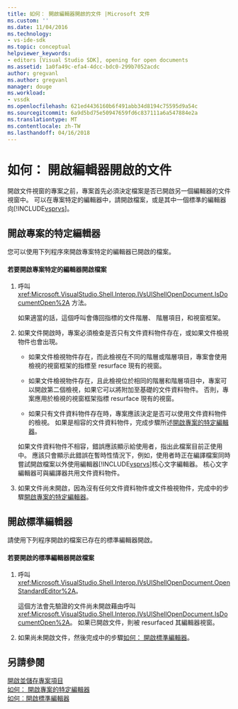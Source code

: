 ```yaml
---
title: 如何： 開啟編輯器開啟的文件 |Microsoft 文件
ms.custom: ''
ms.date: 11/04/2016
ms.technology:
- vs-ide-sdk
ms.topic: conceptual
helpviewer_keywords:
- editors [Visual Studio SDK], opening for open documents
ms.assetid: 1a0fa49c-efa4-4dcc-bdc0-299b7052acdc
author: gregvanl
ms.author: gregvanl
manager: douge
ms.workload:
- vssdk
ms.openlocfilehash: 621ed4436160b6f491abb34d8194c75595d9a54c
ms.sourcegitcommit: 6a9d5bd75e50947659fd6c837111a6a547884e2a
ms.translationtype: MT
ms.contentlocale: zh-TW
ms.lasthandoff: 04/16/2018
---
```

# <a name="how-to-open-editors-for-open-documents"></a>如何： 開啟編輯器開啟的文件
開啟文件視窗的專案之前，專案首先必須決定檔案是否已開啟另一個編輯器的文件視窗中。 可以在專案特定的編輯器中，請開啟檔案，或是其中一個標準的編輯器向[!INCLUDE[vsprvs](../code-quality/includes/vsprvs_md.md)]。  
  
## <a name="opening-a-project-specific-editor"></a>開啟專案的特定編輯器  
 您可以使用下列程序來開啟專案特定的編輯器已開啟的檔案。  
  
#### <a name="to-open-a-project-specific-editor-for-an-open-file"></a>若要開啟專案特定的編輯器開啟檔案  
  
1.  呼叫 <xref:Microsoft.VisualStudio.Shell.Interop.IVsUIShellOpenDocument.IsDocumentOpen%2A> 方法。  
  
     如果適當的話，這個呼叫會傳回指標的文件階層、 階層項目，和視窗框架。  
  
2.  如果文件開啟時，專案必須檢查是否只有文件資料物件存在，或如果文件檢視物件也會出現。  
  
    -   如果文件檢視物件存在，而此檢視在不同的階層或階層項目，專案會使用檢視的視窗框架的指標至 resurface 現有的視窗。  
  
    -   如果文件檢視物件存在，且此檢視位於相同的階層和階層項目中，專案可以開啟第二個檢視，如果它可以將附加至基礎的文件資料物件。 否則，專案應用於檢視的視窗框架指標 resurface 現有的視窗。  
  
    -   如果只有文件資料物件存在時，專案應該決定是否可以使用文件資料物件的檢視。 如果是相容的文件資料物件，完成步驟所述[開啟專案的特定編輯器](../extensibility/how-to-open-project-specific-editors.md)。  
  
     如果文件資料物件不相容，錯誤應該顯示給使用者，指出此檔案目前正使用中。 應該只會顯示此錯誤在暫時性情況下，例如，使用者時正在編譯檔案同時嘗試開啟檔案以外使用編輯器[!INCLUDE[vsprvs](../code-quality/includes/vsprvs_md.md)]核心文字編輯器。 核心文字編輯器可與編譯器共用文件資料物件。  
  
3.  如果文件尚未開啟，因為沒有任何文件資料物件或文件檢視物件，完成中的步驟[開啟專案的特定編輯器](../extensibility/how-to-open-project-specific-editors.md)。  
  
## <a name="opening-a-standard-editor"></a>開啟標準編輯器  
 請使用下列程序開啟的檔案已存在的標準編輯器開啟。  
  
#### <a name="to-open-a-standard-editor-for-an-open-file"></a>若要開啟的標準編輯器開啟檔案  
  
1.  呼叫 <xref:Microsoft.VisualStudio.Shell.Interop.IVsUIShellOpenDocument.OpenStandardEditor%2A>。  
  
     這個方法會先驗證的文件尚未開啟藉由呼叫<xref:Microsoft.VisualStudio.Shell.Interop.IVsUIShellOpenDocument.IsDocumentOpen%2A>。 如果已開啟文件，則被 resurfaced 其編輯器視窗。  
  
2.  如果尚未開啟文件，然後完成中的步驟[如何： 開啟標準編輯器](../extensibility/how-to-open-standard-editors.md)。  
  
## <a name="see-also"></a>另請參閱  
 [開啟並儲存專案項目](../extensibility/internals/opening-and-saving-project-items.md)   
 [如何： 開啟專案的特定編輯器](../extensibility/how-to-open-project-specific-editors.md)   
 [如何︰開啟標準編輯器](../extensibility/how-to-open-standard-editors.md)
